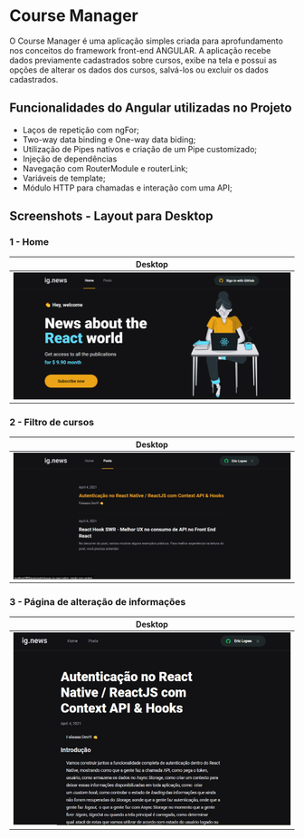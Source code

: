 # Course Manager
 
O Course Manager é uma aplicação simples criada para aprofundamento nos conceitos do framework front-end ANGULAR. A aplicação recebe dados previamente cadastrados sobre cursos, exibe na tela e possui as opções de alterar os dados dos cursos, salvá-los ou excluir os dados cadastrados.
 
## Funcionalidades do Angular utilizadas no Projeto

- Laços de repetição com ngFor;
- Two-way data binding e One-way data biding;
- Utilização de Pipes nativos e criação de um Pipe customizado;
- Injeção de dependências
- Navegação com RouterModule e routerLink;
- Variáveis de template;
- Módulo HTTP para chamadas e interação com uma API;

## Screenshots - Layout para Desktop

### 1 - Home

| Desktop  |
|---|
| ![Home_screen_de](https://github.com/EricEOL/ignews/blob/main/readme_images/home.png)  |

### 2 - Filtro de cursos

| Desktop  |
|---|
| ![All_posts_screen_de](https://github.com/EricEOL/ignews/blob/main/readme_images/all_posts.jpg)  |

### 3 - Página de alteração de informações

| Desktop  |
|---|
| ![Post_screen_de](https://github.com/EricEOL/ignews/blob/main/readme_images/post.jpg)  |